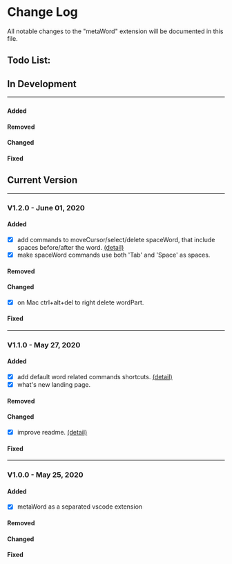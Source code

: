 # Change Log
All notable changes to the "metaWord" extension will be documented in this file.

## Todo List:
## In Development
---
### 
#### Added
#### Removed
#### Changed
#### Fixed

## Current Version
---
### V1.2.0 - June 01, 2020
#### Added
 - [x] add commands to moveCursor/select/delete spaceWord, that include spaces before/after the word. <a href="https://github.com/metaseed/metaGo/tree/master/src/metaWord#spaceword-commands-to-movecursorselectdelete-word-separated-by-space">(detail)</a>
 - [x] make spaceWord commands use both 'Tab' and 'Space' as spaces.
#### Removed
#### Changed
 - [x] on Mac ctrl+alt+del to right delete wordPart.
#### Fixed

---
### V1.1.0 - May 27, 2020
#### Added
 - [x] add default word related commands shortcuts. <a href="https://github.com/metaseed/metaGo/blob/master/src/metaWord/README.md">(detail)</a>
 - [x] what's new landing page.
#### Removed
#### Changed
 - [x] improve readme. <a href="https://github.com/metaseed/metaGo/blob/master/src/metaWord/README.md">(detail)</a>
#### Fixed
---
### V1.0.0 - May 25, 2020
#### Added
 - [x] metaWord as a separated vscode extension
#### Removed
#### Changed
#### Fixed
